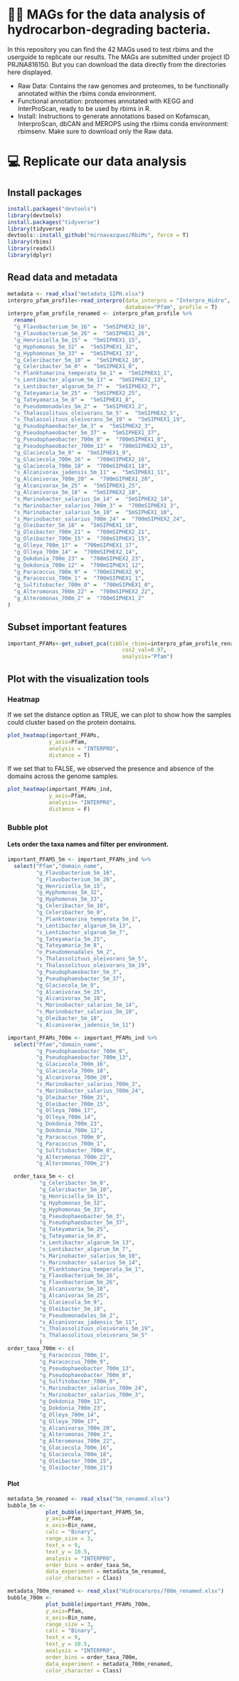 # :technologist: MAGs for the data analysis of hydrocarbon‑degrading bacteria. 

In this repository you can find the 42 MAGs used to test rbims and the userguide to replicate our results. The MAGs are submitted under project ID PRJNA816150. 
But you can download the data directly from the directories here displayed. 

- Raw Data: Contains the raw genomes and proteomes, to be functionally annotated within the rbims conda environment.
- Functional annotation: proteomes annotated with KEGG and InterProScan, ready to be used by rbims in R.
- Install: Instructions to generate annotations based on Kofamscan, InterproScan, dbCAN and MEROPS using the rbims conda environment: rbimsenv. Make sure to download only the Raw data.


# :computer: Replicate our data analysis 
## Install packages
```r
install.packages("devtools")
library(devtools)
install.packages("tidyverse")
library(tidyverse)
devtools::install_github("mirnavazquez/RbiMs", force = T)
library(rbims)
library(readxl)
library(dplyr)
```
## Read data and metadata
```r
metadata <- read_xlsx("metadata_SIPH.xlsx")
interpro_pfam_profile<-read_interpro(data_interpro = "Interpro_Hidro", 
                                     database="Pfam", profile = T)
interpro_pfam_profile_renamed <- interpro_pfam_profile %>%
  rename(
  "g_Flavobacterium_5m_16" =  "5mSIPHEX2_16",
  "g_Flavobacterium_5m_26" =  "5mSIPHEX1_26",
  "g_Henriciella_5m_15" =  "5mSIPHEX1_15",
  "g_Hyphomonas_5m_32" =  "5mSIPHEX1_32",
  "g_Hyphomonas_5m_33" =  "5mSIPHEX1_33",
  "g_Celeribacter_5m_10" =  "5mSIPHEX2_10",
  "g_Celeribacter_5m_0" =  "5mSIPHEX1_0",
  "s_Planktomarina_temperata_5m_1" =  "5mSIPHEX1_1",
  "s_Lentibacter_algarum_5m_13" =  "5mSIPHEX1_13",
  "s_Lentibacter_algarum_5m_7" =  "5mSIPHEX2_7",
  "g_Tateyamaria_5m_25" =  "5mSIPHEX2_25",
  "g_Tateyamaria_5m_8" =  "5mSIPHEX1_8",
  "o_Pseudomonadales_5m_2" =  "5mSIPHEX1_2",
  "s_Thalassolituus_oleivorans_5m_5" =  "5mSIPHEX2_5",
  "s_Thalassolituus_oleivorans_5m_19" =  "5mSIPHEX1_19",
  "g_Pseudophaeobacter_5m_3" =  "5mSIPHEX2_3",
  "g_Pseudophaeobacter_5m_37" =  "5mSIPHEX1_37",
  "g_Pseudophaeobacter_700m_8" =  "700mSIPHEX1_8",
  "g_Pseudophaeobacter_700m_13" =  "700mSIPHEX2_13",
  "g_Glaciecola_5m_9" =  "5mSIPHEX1_9",
  "g_Glaciecola_700m_16" =  "700mSIPHEX2_16",
  "g_Glaciecola_700m_18" =  "700mSIPHEX1_18",
  "s_Alcanivorax_jadensis_5m_11" =  "5mSIPHEX1_11",
  "g_Alcanivorax_700m_20" =  "700mSIPHEX1_20",
  "g_Alcanivorax_5m_25" =  "5mSIPHEX1_25",
  "g_Alcanivorax_5m_18" =  "5mSIPHEX2_18",
  "s_Marinobacter_salarius_5m_14" =  "5mSIPHEX2_14",
  "s_Marinobacter_salarius_700m_3" =  "700mSIPHEX1_3",
  "s_Marinobacter_salarius_5m_10" =  "5mSIPHEX1_10",
  "s_Marinobacter_salarius_700m_24" =  "700mSIPHEX2_24",
  "g_Oleibacter_5m_18" =  "5mSIPHEX1_18",
  "g_Oleibacter_700m_21" =  "700mSIPHEX2_21",
  "g_Oleibacter_700m_15" =  "700mSIPHEX1_15",
  "g_Olleya_700m_17" =  "700mSIPHEX1_17",
  "g_Olleya_700m_14" =  "700mSIPHEX2_14",
  "g_Dokdonia_700m_23" =  "700mSIPHEX2_23",
  "g_Dokdonia_700m_12" =  "700mSIPHEX1_12",
  "g_Paracoccus_700m_9" =  "700mSIPHEX2_9",
  "g_Paracoccus_700m_1" =  "700mSIPHEX1_1",
  "g_Sulfitobacter_700m_0" =  "700mSIPHEX1_0",
  "g_Alteromonas_700m_22" =  "700mSIPHEX2_22",
  "g_Alteromonas_700m_2" =  "700mSIPHEX1_2"
)
```
## Subset important features
```r
important_PFAMs<-get_subset_pca(tibble_rbims=interpro_pfam_profile_renamed, 
                                    cos2_val=0.97,
                                    analysis="Pfam")
```
## Plot with the visualization tools
### Heatmap
If we set the distance option as TRUE, we can plot to show how the samples could cluster based on the protein domains.

```r
plot_heatmap(important_PFAMs, 
             y_axis=Pfam, 
             analysis = "INTERPRO", 
             distance = T)
```
If we set that to FALSE, we observed the presence and absence of the domains across the genome samples.

```r
plot_heatmap(important_PFAMs_ind, 
             y_axis=Pfam, 
             analysis= "INTERPRO", 
             distance = F)
```
### Bubble plot
#### Lets order the taxa names and filter per environment. 
```r
important_PFAMS_5m <- important_PFAMs_ind %>%
  select("Pfam","domain_name",
         "g_Flavobacterium_5m_16",
         "g_Flavobacterium_5m_26",
         "g_Henriciella_5m_15",
         "g_Hyphomonas_5m_32",
         "g_Hyphomonas_5m_33",
         "g_Celeribacter_5m_10",
         "g_Celeribacter_5m_0",
         "s_Planktomarina_temperata_5m_1",
         "s_Lentibacter_algarum_5m_13",
         "s_Lentibacter_algarum_5m_7",
         "g_Tateyamaria_5m_25",
         "g_Tateyamaria_5m_8",
         "o_Pseudomonadales_5m_2",
         "s_Thalassolituus_oleivorans_5m_5",
         "s_Thalassolituus_oleivorans_5m_19",
         "g_Pseudophaeobacter_5m_3",
         "g_Pseudophaeobacter_5m_37",
         "g_Glaciecola_5m_9",
         "g_Alcanivorax_5m_25",
         "g_Alcanivorax_5m_18",
         "s_Marinobacter_salarius_5m_14",
         "s_Marinobacter_salarius_5m_10",
         "g_Oleibacter_5m_18",
         "s_Alcanivorax_jadensis_5m_11")

important_PFAMs_700m <- important_PFAMs_ind %>%
  select("Pfam","domain_name", 
         "g_Pseudophaeobacter_700m_8",
         "g_Pseudophaeobacter_700m_13",
         "g_Glaciecola_700m_16",
         "g_Glaciecola_700m_18",
         "g_Alcanivorax_700m_20",
         "s_Marinobacter_salarius_700m_3",
         "s_Marinobacter_salarius_700m_24",
         "g_Oleibacter_700m_21",
         "g_Oleibacter_700m_15",
         "g_Olleya_700m_17",
         "g_Olleya_700m_14",
         "g_Dokdonia_700m_23",
         "g_Dokdonia_700m_12",
         "g_Paracoccus_700m_9",
         "g_Paracoccus_700m_1",
         "g_Sulfitobacter_700m_0",
         "g_Alteromonas_700m_22",
         "g_Alteromonas_700m_2")

  order_taxa_5m <- c(
          "g_Celeribacter_5m_0",
          "g_Celeribacter_5m_10",
          "g_Henriciella_5m_15",
          "g_Hyphomonas_5m_32",
          "g_Hyphomonas_5m_33",
          "g_Pseudophaeobacter_5m_3",
          "g_Pseudophaeobacter_5m_37",
          "g_Tateyamaria_5m_25",
          "g_Tateyamaria_5m_8",
          "s_Lentibacter_algarum_5m_13",
          "s_Lentibacter_algarum_5m_7",
          "s_Marinobacter_salarius_5m_10",
          "s_Marinobacter_salarius_5m_14",
          "s_Planktomarina_temperata_5m_1",
          "g_Flavobacterium_5m_16",
          "g_Flavobacterium_5m_26",
          "g_Alcanivorax_5m_18",
          "g_Alcanivorax_5m_25",
          "g_Glaciecola_5m_9",
          "g_Oleibacter_5m_18",
          "o_Pseudomonadales_5m_2",
          "s_Alcanivorax_jadensis_5m_11",
          "s_Thalassolituus_oleivorans_5m_19",
          "s_Thalassolituus_oleivorans_5m_5"
          )
order_taxa_700m <- c(  
          "g_Paracoccus_700m_1",
          "g_Paracoccus_700m_9",
          "g_Pseudophaeobacter_700m_13",
          "g_Pseudophaeobacter_700m_8",
          "g_Sulfitobacter_700m_0",
          "s_Marinobacter_salarius_700m_24",
          "s_Marinobacter_salarius_700m_3",
          "g_Dokdonia_700m_12",
          "g_Dokdonia_700m_23",
          "g_Olleya_700m_14",
          "g_Olleya_700m_17",
          "g_Alcanivorax_700m_20",
          "g_Alteromonas_700m_2",
          "g_Alteromonas_700m_22",
          "g_Glaciecola_700m_16",
          "g_Glaciecola_700m_18",
          "g_Oleibacter_700m_15",
          "g_Oleibacter_700m_21")
```
#### Plot

```r
metadata_5m_renamed <- read_xlsx("5m_renamed.xlsx")
bubble_5m <- 
            plot_bubble(important_PFAMS_5m, 
            y_axis=Pfam, 
            x_axis=Bin_name, 
            calc = "Binary",
            range_size = 3, 
            text_x = 9,
            text_y = 10.5,
            analysis = "INTERPRO", 
            order_bins = order_taxa_5m,
            data_experiment = metadata_5m_renamed,
            color_character = Class)

metadata_700m_renamed <- read_xlsx("Hidrocaruros/700m_renamed.xlsx")
bubble_700m <- 
            plot_bubble(important_PFAMs_700m, 
            y_axis=Pfam, 
            x_axis=Bin_name, 
            range_size = 3,
            calc = "Binary",
            text_x = 9,
            text_y = 10.5,
            analysis = "INTERPRO", 
            order_bins = order_taxa_700m,
            data_experiment = metadata_700m_renamed,
            color_character = Class) 
```

